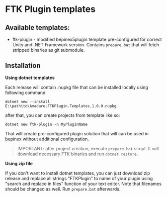 # FTK Plugin templates

## **Available templates**:

- ftk-plugin - modified bepinex5plugin template pre-configured for correct Unity and .NET Framework version. Contains `prepare.bat` that will fetch stripped binaries as git submodule.

## Installation

**Using dotnet templates**

Each release will contain .nupkg file that can be installed locally using following command:

`dotnet new --install E:\path\to\Amadare.FTKPlugin.Templates.1.0.0.nupkg`

after that, you can create projects from template like so:

`dotnet new ftk-plugin -n MyPluginName`

That will create pre-configured plugin solution that will can be used in bepinex without additional configuration.
> IMPORTANT: after project creation, execute `prepare.bat` script. It will download necessary FTK binaries and run `dotnet restore`.

**Using zip file**

If you don't want to install dotnet templates, you can just download zip release and replace all strings "FTKPlugin" to name of your plugin using "search and replace in files" function of your text editor. Note that filenames should be changed as well. Run `prepare.bat` afterwards.
